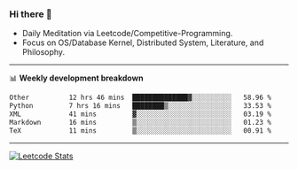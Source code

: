 ### Hi there 👋
* Daily Meditation via Leetcode/Competitive-Programming.
* Focus on OS/Database Kernel, Distributed System, Literature, and Philosophy.

-------

📊 **Weekly development breakdown**
<!--START_SECTION:waka-->

```txt
Other          12 hrs 46 mins  ██████████████▓░░░░░░░░░░   58.96 %
Python         7 hrs 16 mins   ████████▒░░░░░░░░░░░░░░░░   33.53 %
XML            41 mins         ▓░░░░░░░░░░░░░░░░░░░░░░░░   03.19 %
Markdown       16 mins         ▒░░░░░░░░░░░░░░░░░░░░░░░░   01.23 %
TeX            11 mins         ▒░░░░░░░░░░░░░░░░░░░░░░░░   00.91 %
```

<!--END_SECTION:waka-->

-------

[![Leetcode Stats](https://leetcard.jacoblin.cool/hzhang413?font=Fira+Mono)](https://leetcode.com/fxrc)
<!-- ![image](./cyberpunk-ghost-in-the-shell.gif)
![image](./gis-archive.png) -->
